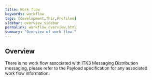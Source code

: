 ```yaml
---
title: Work flow
keywords: workflow
tags: [development,fhir,Profiles]
sidebar: overview_sidebar
permalink: workflow_overview.html
summary: "Overview of work flow."
---
```




## Overview ##

There is no work flow associated with ITK3 Messaging Distribution messaging, please refer to the Payload specification for any associated work flow information.